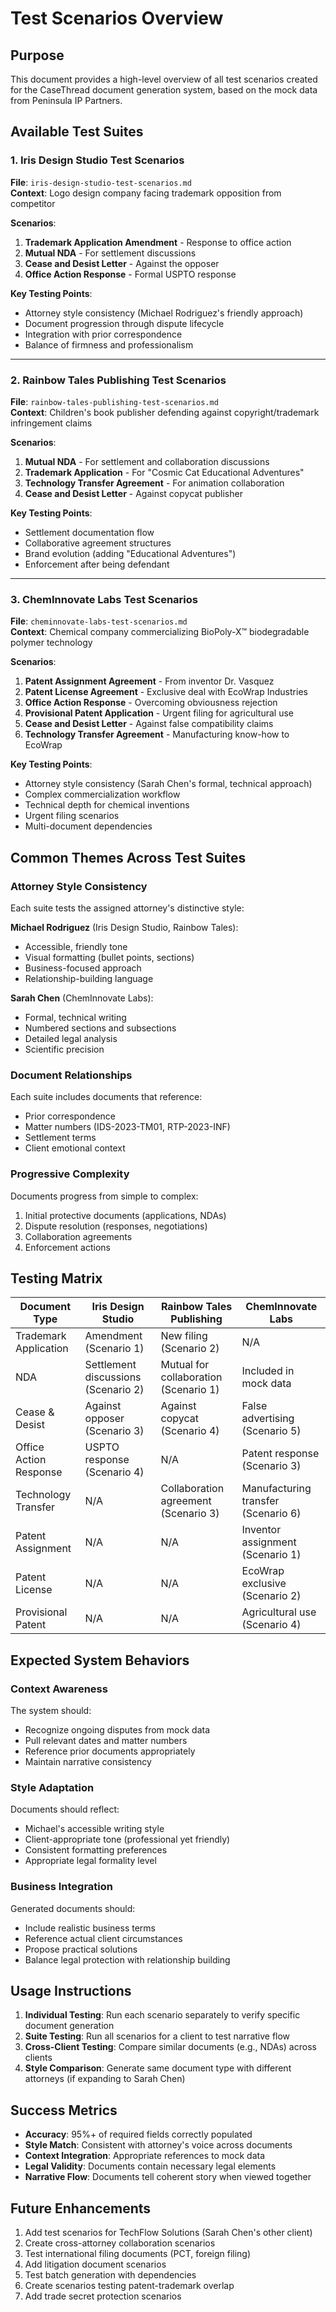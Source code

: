 # Test Scenarios Overview

## Purpose
This document provides a high-level overview of all test scenarios created for the CaseThread document generation system, based on the mock data from Peninsula IP Partners.

## Available Test Suites

### 1. Iris Design Studio Test Scenarios
**File**: `iris-design-studio-test-scenarios.md`  
**Context**: Logo design company facing trademark opposition from competitor

**Scenarios**:
1. **Trademark Application Amendment** - Response to office action
2. **Mutual NDA** - For settlement discussions
3. **Cease and Desist Letter** - Against the opposer
4. **Office Action Response** - Formal USPTO response

**Key Testing Points**:
- Attorney style consistency (Michael Rodriguez's friendly approach)
- Document progression through dispute lifecycle
- Integration with prior correspondence
- Balance of firmness and professionalism

---

### 2. Rainbow Tales Publishing Test Scenarios
**File**: `rainbow-tales-publishing-test-scenarios.md`  
**Context**: Children's book publisher defending against copyright/trademark infringement claims

**Scenarios**:
1. **Mutual NDA** - For settlement and collaboration discussions
2. **Trademark Application** - For "Cosmic Cat Educational Adventures"
3. **Technology Transfer Agreement** - For animation collaboration
4. **Cease and Desist Letter** - Against copycat publisher

**Key Testing Points**:
- Settlement documentation flow
- Collaborative agreement structures
- Brand evolution (adding "Educational Adventures")
- Enforcement after being defendant

---

### 3. ChemInnovate Labs Test Scenarios
**File**: `cheminnovate-labs-test-scenarios.md`  
**Context**: Chemical company commercializing BioPoly-X™ biodegradable polymer technology

**Scenarios**:
1. **Patent Assignment Agreement** - From inventor Dr. Vasquez
2. **Patent License Agreement** - Exclusive deal with EcoWrap Industries
3. **Office Action Response** - Overcoming obviousness rejection
4. **Provisional Patent Application** - Urgent filing for agricultural use
5. **Cease and Desist Letter** - Against false compatibility claims
6. **Technology Transfer Agreement** - Manufacturing know-how to EcoWrap

**Key Testing Points**:
- Attorney style consistency (Sarah Chen's formal, technical approach)
- Complex commercialization workflow
- Technical depth for chemical inventions
- Urgent filing scenarios
- Multi-document dependencies

## Common Themes Across Test Suites

### Attorney Style Consistency
Each suite tests the assigned attorney's distinctive style:

**Michael Rodriguez** (Iris Design Studio, Rainbow Tales):
- Accessible, friendly tone
- Visual formatting (bullet points, sections)
- Business-focused approach
- Relationship-building language

**Sarah Chen** (ChemInnovate Labs):
- Formal, technical writing
- Numbered sections and subsections
- Detailed legal analysis
- Scientific precision

### Document Relationships
Each suite includes documents that reference:
- Prior correspondence
- Matter numbers (IDS-2023-TM01, RTP-2023-INF)
- Settlement terms
- Client emotional context

### Progressive Complexity
Documents progress from simple to complex:
1. Initial protective documents (applications, NDAs)
2. Dispute resolution (responses, negotiations)
3. Collaboration agreements
4. Enforcement actions

## Testing Matrix

| Document Type | Iris Design Studio | Rainbow Tales Publishing | ChemInnovate Labs |
|---------------|-------------------|-------------------------|-------------------|
| Trademark Application | Amendment (Scenario 1) | New filing (Scenario 2) | N/A |
| NDA | Settlement discussions (Scenario 2) | Mutual for collaboration (Scenario 1) | Included in mock data |
| Cease & Desist | Against opposer (Scenario 3) | Against copycat (Scenario 4) | False advertising (Scenario 5) |
| Office Action Response | USPTO response (Scenario 4) | N/A | Patent response (Scenario 3) |
| Technology Transfer | N/A | Collaboration agreement (Scenario 3) | Manufacturing transfer (Scenario 6) |
| Patent Assignment | N/A | N/A | Inventor assignment (Scenario 1) |
| Patent License | N/A | N/A | EcoWrap exclusive (Scenario 2) |
| Provisional Patent | N/A | N/A | Agricultural use (Scenario 4) |

## Expected System Behaviors

### Context Awareness
The system should:
- Recognize ongoing disputes from mock data
- Pull relevant dates and matter numbers
- Reference prior documents appropriately
- Maintain narrative consistency

### Style Adaptation
Documents should reflect:
- Michael's accessible writing style
- Client-appropriate tone (professional yet friendly)
- Consistent formatting preferences
- Appropriate legal formality level

### Business Integration
Generated documents should:
- Include realistic business terms
- Reference actual client circumstances
- Propose practical solutions
- Balance legal protection with relationship building

## Usage Instructions

1. **Individual Testing**: Run each scenario separately to verify specific document generation
2. **Suite Testing**: Run all scenarios for a client to test narrative flow
3. **Cross-Client Testing**: Compare similar documents (e.g., NDAs) across clients
4. **Style Comparison**: Generate same document type with different attorneys (if expanding to Sarah Chen)

## Success Metrics

- **Accuracy**: 95%+ of required fields correctly populated
- **Style Match**: Consistent with attorney's voice across documents
- **Context Integration**: Appropriate references to mock data
- **Legal Validity**: Documents contain necessary legal elements
- **Narrative Flow**: Documents tell coherent story when viewed together

## Future Enhancements

1. Add test scenarios for TechFlow Solutions (Sarah Chen's other client)
2. Create cross-attorney collaboration scenarios
3. Test international filing documents (PCT, foreign filing)
4. Add litigation document scenarios
5. Test batch generation with dependencies
6. Create scenarios testing patent-trademark overlap
7. Add trade secret protection scenarios 